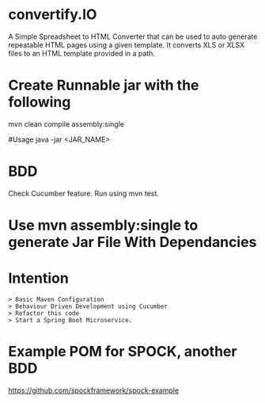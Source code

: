 # convertify.IO
A Simple Spreadsheet to HTML Converter that can be used to auto generate repeatable HTML pages using a given template.
It converts XLS or XLSX files to an HTML template provided in a path.

# Create Runnable jar with the following
mvn clean compile assembly:single

#Usage
java -jar <JAR_NAME> <Path of the Excel Sheet> <OutputDestination>

# BDD
Check Cucumber feature. Run using mvn test.

# Use mvn assembly:single to generate Jar File With Dependancies

# Intention
    > Basic Maven Configuration
    > Behaviour Driven Development using Cucumber
    > Refactor this code
    > Start a Spring Boot Microservice.


# Example POM for SPOCK, another BDD
https://github.com/spockframework/spock-example